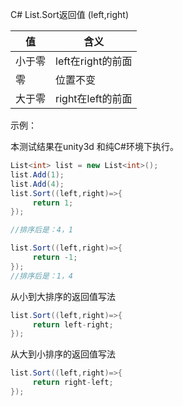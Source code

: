 C# List.Sort返回值 (left,right)



| 值     | 含义              |
| ------ | ----------------- |
| 小于零 | left在right的前面 |
| 零     | 位置不变          |
| 大于零 | right在left的前面 |

示例：

本测试结果在unity3d 和纯C#环境下执行。

```C#
List<int> list = new List<int>();
list.Add(1);
list.Add(4);
list.Sort((left,right)=>{
     return 1;
});

//排序后是：4，1
```

```c#
list.Sort((left,right)=>{
     return -1;
});
//排序后是：1，4
```



从小到大排序的返回值写法

````c#
list.Sort((left,right)=>{
     return left-right;
});
````

从大到小排序的返回值写法

````c#
list.Sort((left,right)=>{
     return right-left;
});
````